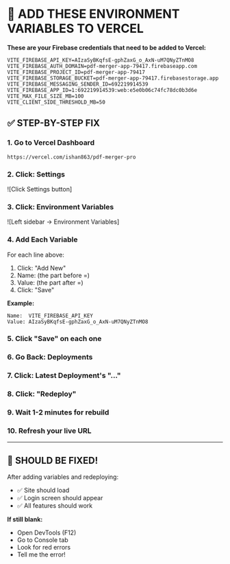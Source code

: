 # 🔧 ADD THESE ENVIRONMENT VARIABLES TO VERCEL

**These are your Firebase credentials that need to be added to Vercel:**

```
VITE_FIREBASE_API_KEY=AIzaSyBKqfsE-gphZaxG_o_AxN-uM7QNyZTnMO8
VITE_FIREBASE_AUTH_DOMAIN=pdf-merger-app-79417.firebaseapp.com
VITE_FIREBASE_PROJECT_ID=pdf-merger-app-79417
VITE_FIREBASE_STORAGE_BUCKET=pdf-merger-app-79417.firebasestorage.app
VITE_FIREBASE_MESSAGING_SENDER_ID=692219914539
VITE_FIREBASE_APP_ID=1:692219914539:web:e5e0b06c74fc78dc0b3d6e
VITE_MAX_FILE_SIZE_MB=100
VITE_CLIENT_SIDE_THRESHOLD_MB=50
```

## ✅ STEP-BY-STEP FIX

### 1. Go to Vercel Dashboard
```
https://vercel.com/ishan863/pdf-merger-pro
```

### 2. Click: Settings
![Click Settings button]

### 3. Click: Environment Variables
![Left sidebar → Environment Variables]

### 4. Add Each Variable

For each line above:
1. Click: "Add New"
2. Name: (the part before =)
3. Value: (the part after =)
4. Click: "Save"

**Example:**
```
Name:  VITE_FIREBASE_API_KEY
Value: AIzaSyBKqfsE-gphZaxG_o_AxN-uM7QNyZTnMO8
```

### 5. Click "Save" on each one

### 6. Go Back: Deployments

### 7. Click: Latest Deployment's "..."

### 8. Click: "Redeploy"

### 9. Wait 1-2 minutes for rebuild

### 10. Refresh your live URL

---

## 🚀 SHOULD BE FIXED!

After adding variables and redeploying:
- ✅ Site should load
- ✅ Login screen should appear
- ✅ All features should work

**If still blank:**
- Open DevTools (F12)
- Go to Console tab
- Look for red errors
- Tell me the error!
